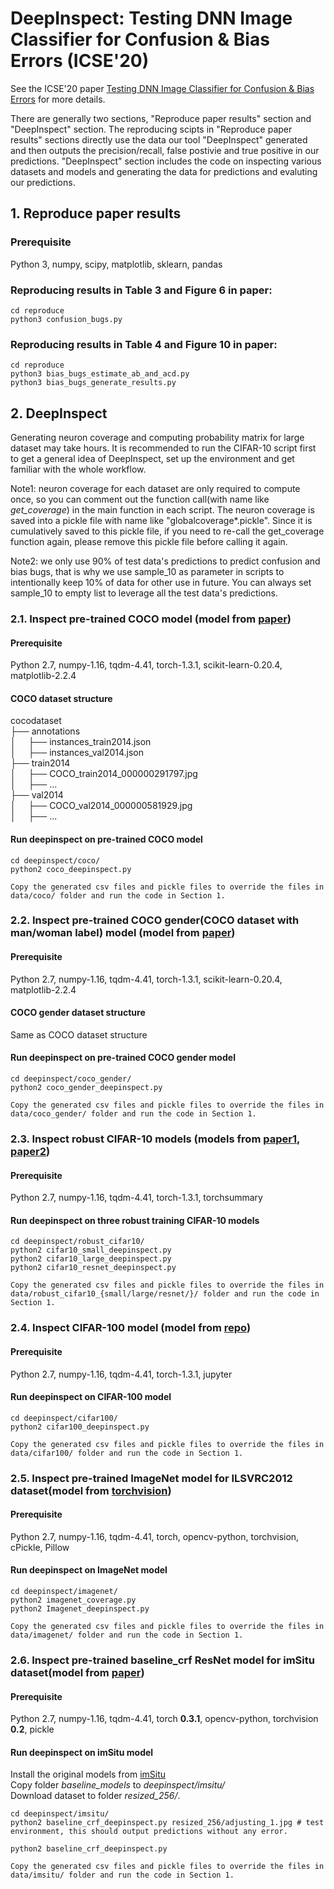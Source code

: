 # DeepInspect: Testing DNN Image Classifier for Confusion & Bias Errors  (ICSE'20)
See the ICSE'20 paper [Testing DNN Image Classifier for Confusion & Bias Errors](https://arxiv.org/pdf/1905.07831.pdf) for more details.

There are generally two sections, "Reproduce paper results" section and "DeepInspect" section. The reproducing scipts in "Reproduce paper results" sections directly use the data our tool "DeepInspect" generated and then outputs the precision/recall, false postivie and true positive in our predictions. "DeepInspect" section includes the code on inspecting various datasets and models and generating the data for predictions and evaluting our predictions.

## 1. Reproduce paper results

### Prerequisite
Python 3, numpy, scipy, matplotlib, sklearn, pandas

### Reproducing results in Table 3 and Figure 6 in paper:  
```
cd reproduce
python3 confusion_bugs.py
```

### Reproducing results in Table 4 and Figure 10 in paper:
```
cd reproduce
python3 bias_bugs_estimate_ab_and_acd.py
python3 bias_bugs_generate_results.py
```
## 2. DeepInspect
Generating neuron coverage and computing probability matrix for large dataset may take hours. It is recommended to run the CIFAR-10 script first to get a general idea of DeepInspect, set up the environment and get familiar with the whole workflow. 

Note1: neuron coverage for each dataset are only required to compute once, so you can comment out the function call(with name like *get_coverage*) in the main function in each script. The neuron coverage is saved into a pickle file with name like "globalcoverage*.pickle". Since it is cumulatively saved to this pickle file, if you need to re-call the get_coverage function again, please remove this pickle file before calling it again.

Note2: we only use 90% of test data's predictions to predict confusion and bias bugs, that is why we use sample_10 as parameter in scripts to intentionally keep 10% of data for other use in future. You can always set sample_10 to empty list to leverage all the test data's predictions.

### 2.1. Inspect pre-trained COCO model (model from [paper](https://arxiv.org/abs/1707.09457))
#### Prerequisite
Python 2.7, numpy-1.16, tqdm-4.41, torch-1.3.1, scikit-learn-0.20.4, matplotlib-2.2.4

#### COCO dataset structure
cocodataset  
├── annotations  
│   &nbsp;&nbsp;&nbsp;&nbsp;├── instances_train2014.json             
│   &nbsp;&nbsp;&nbsp;&nbsp;├── instances_val2014.json  
├── train2014                    
│   &nbsp;&nbsp;&nbsp;&nbsp;├── COCO_train2014_000000291797.jpg      
│   &nbsp;&nbsp;&nbsp;&nbsp;├── ...     
├── val2014                   
│   &nbsp;&nbsp;&nbsp;&nbsp;├── COCO_val2014_000000581929.jpg               
│   &nbsp;&nbsp;&nbsp;&nbsp;├── ...                    
#### Run deepinspect on pre-trained COCO model
```
cd deepinspect/coco/
python2 coco_deepinspect.py
```
```
Copy the generated csv files and pickle files to override the files in data/coco/ folder and run the code in Section 1.
```


### 2.2. Inspect pre-trained COCO gender(COCO dataset with man/woman label) model (model from [paper](https://arxiv.org/abs/1707.09457))
#### Prerequisite
Python 2.7, numpy-1.16, tqdm-4.41, torch-1.3.1, scikit-learn-0.20.4, matplotlib-2.2.4

#### COCO gender dataset structure
Same as COCO dataset structure

#### Run deepinspect on pre-trained COCO gender model
```
cd deepinspect/coco_gender/
python2 coco_gender_deepinspect.py
```
```
Copy the generated csv files and pickle files to override the files in data/coco_gender/ folder and run the code in Section 1.
```

### 2.3. Inspect robust CIFAR-10 models (models from [paper1](http://papers.nips.cc/paper/8060-scaling-provable-adversarial-defenses.pdf), [paper2](https://arxiv.org/abs/1811.02625))
#### Prerequisite
Python 2.7, numpy-1.16, tqdm-4.41, torch-1.3.1, torchsummary

#### Run deepinspect on three robust training CIFAR-10 models
```
cd deepinspect/robust_cifar10/
python2 cifar10_small_deepinspect.py
python2 cifar10_large_deepinspect.py
python2 cifar10_resnet_deepinspect.py
```
```
Copy the generated csv files and pickle files to override the files in data/robust_cifar10_{small/large/resnet/}/ folder and run the code in Section 1.
```

### 2.4. Inspect CIFAR-100 model (model from [repo](https://github.com/aaron-xichen/pytorch-playground))
#### Prerequisite
Python 2.7, numpy-1.16, tqdm-4.41, torch-1.3.1, jupyter

#### Run deepinspect on CIFAR-100 model
```
cd deepinspect/cifar100/
python2 cifar100_deepinspect.py
```
```
Copy the generated csv files and pickle files to override the files in data/cifar100/ folder and run the code in Section 1.
```

### 2.5. Inspect pre-trained ImageNet model for ILSVRC2012 dataset(model from [torchvision](https://pytorch.org/docs/stable/torchvision/models.html))
#### Prerequisite
Python 2.7, numpy-1.16, tqdm-4.41, torch, opencv-python, torchvision, cPickle, Pillow

#### Run deepinspect on ImageNet model
```
cd deepinspect/imagenet/
python2 imagenet_coverage.py
python2 Imagenet_deepinspect.py
```
```
Copy the generated csv files and pickle files to override the files in data/imagenet/ folder and run the code in Section 1.
```


### 2.6. Inspect pre-trained baseline_crf ResNet model for imSitu dataset(model from [paper](https://github.com/my89/imSitu))
#### Prerequisite
Python 2.7, numpy-1.16, tqdm-4.41, torch **0.3.1**, opencv-python, torchvision **0.2**, pickle

#### Run deepinspect on imSitu model

Install the original models from [imSitu](https://github.com/my89/imSitu)  
Copy folder *baseline_models* to *deepinspect/imsitu/*  
Download dataset to folder *resized_256/*.
```
cd deepinspect/imsitu/
python2 baseline_crf_deepinspect.py resized_256/adjusting_1.jpg # test environment, this should output predictions without any error.

python2 baseline_crf_deepinspect.py
```
```
Copy the generated csv files and pickle files to override the files in data/imsitu/ folder and run the code in Section 1.
```

